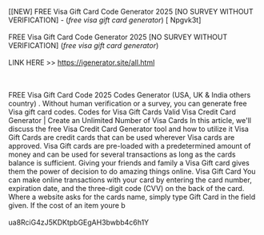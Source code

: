 [[NEW] FREE Visa Gift Card Code Generator 2025 [NO SURVEY WITHOUT VERIFICATION] - (*free visa gift card generator*) [ Npgvk3t]
<br>
<br>FREE Visa Gift Card Code Generator 2025 [NO SURVEY WITHOUT VERIFICATION] (*free visa gift card generator*)
<br>
<br>LINK HERE >> https://igenerator.site/all.html

<br>
<br>FREE Visa Gift Card Code 2025 Codes Generator (USA, UK & India others country) . Without human verification or a survey, you can generate free Visa gift card codes.  Codes for Visa Gift Cards Valid Visa Credit Card Generator | Create an Unlimited Number of Visa Cards In this article, we'll discuss the free Visa Credit Card Generator tool and how to utilize it Visa Gift Cards are credit cards that can be used wherever Visa cards are approved.  Visa Gift cards are pre-loaded with a predetermined amount of money and can be used for several transactions as long as the cards balance is sufficient.  Giving your friends and family a Visa Gift card gives them the power of decision to do amazing things online.  Visa Gift Card You can make online transactions with your card by entering the card number, expiration date, and the three-digit code (CVV) on the back of the card.  Where a website asks for the cards name, simply type Gift Card in the field given.  If the cost of an item youre b
<br>
<br>ua8RciG4zJ5KDKtpbGEgAH3bwbb4c6h1Y
<br>
